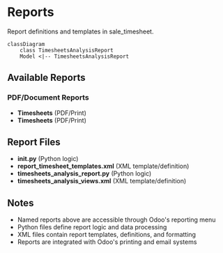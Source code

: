 # Reports

Report definitions and templates in sale_timesheet.

```mermaid
classDiagram
    class TimesheetsAnalysisReport
    Model <|-- TimesheetsAnalysisReport
```

## Available Reports

### PDF/Document Reports
- **Timesheets** (PDF/Print)
- **Timesheets** (PDF/Print)


## Report Files

- **__init__.py** (Python logic)
- **report_timesheet_templates.xml** (XML template/definition)
- **timesheets_analysis_report.py** (Python logic)
- **timesheets_analysis_views.xml** (XML template/definition)

## Notes
- Named reports above are accessible through Odoo's reporting menu
- Python files define report logic and data processing
- XML files contain report templates, definitions, and formatting
- Reports are integrated with Odoo's printing and email systems
